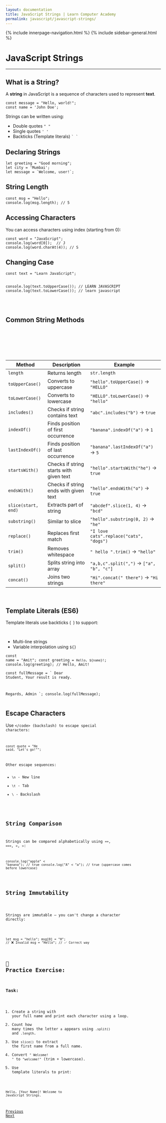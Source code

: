 ```yaml
---
layout: documentation
title: JavaScript Strings | Learn Computer Academy
permalink: javascript/javascript-strings/
---
```

<div class="loader">
{% include innerpage-navigation.html %}
{% include sidebar-general.html %}
            <div class="page-content">
                <div class="content-wrapper">
                    <div class="row">
                        <div class="col-md-9 content">
                            <!-- Your content goes started here -->
                            <div class="doc-content">
                                <h1>JavaScript Strings</h1>
                                <hr>
                                <h2>What is a String?</h2>
                                <p>A <strong>string</strong> in JavaScript is a sequence of characters used to represent <strong>text</strong>.</p>
                                <pre class="snippet"><code class="js">const message = "Hello, world!";
const name = 'John Doe';</code></pre>
                                <p>Strings can be written using:</p>
                                <ul>
                                    <li>Double quotes <code>" "</code></li>
                                    <li>Single quotes <code>' '</code></li>
                                    <li>Backticks (Template literals) <code>` `</code></li>
                                </ul>
                                <h2>Declaring Strings</h2>
                                <pre class="snippet"><code class="js">let greeting = "Good morning";
let city = 'Mumbai';
let message = `Welcome, user!`;</code></pre>
                                <h2>String Length</h2>
                                <pre class="snippet"><code class="js">const msg = "Hello";
console.log(msg.length); // 5</code></pre>                                    
                                <h2>Accessing Characters</h2>
                                <p>You can access characters using index (starting from 0):</p>
                                <pre class="snippet"><code class="js">const word = "JavaScript";
console.log(word[0]);  // J
console.log(word.charAt(4)); // S</code></pre>                                     
                                <h2>Changing Case</h2>
                                <pre class="snippet"><code class="js">const text = "Learn JavaScript";

console.log(text.toUpperCase()); // LEARN JAVASCRIPT
console.log(text.toLowerCase()); // learn javascript</code></pre>    
                                <h2>Common String Methods</h2>
                                <table class="table table-striped table-bordered">
                                    <thead class="thead-shades">
                                        <tr>
                                            <th scope="col">Method</th>
                                            <th scope="col">Description</th>
                                            <th scope="col">Example</th>
                                        </tr>
                                    </thead>
                                    <tbody>
                                        <tr>
                                            <td><code>length</code></td>
                                            <td>Returns length</td>
                                            <td><code>str.length</code></td>
                                        </tr>
                                        <tr>
                                            <td><code>toUpperCase()</code></td>
                                            <td>Converts to uppercase</td>
                                            <td><code>"hello".toUpperCase()</code> → <code>"HELLO"</code></td>
                                        </tr> 
                                        <tr>
                                            <td><code>toLowerCase()</code></td>
                                            <td>Converts to lowercase</td>
                                            <td><code>"HELLO".toLowerCase()</code> → <code>"hello"</code></td>
                                        </tr> 
                                        <tr>
                                            <td><code>includes()</code></td>
                                            <td>Checks if string contains text</td>
                                            <td><code>"abc".includes("b")</code> → <code>true</code></td>
                                        </tr>                                       
                                        <tr>
                                            <td><code>indexOf()</code></td>
                                            <td>Finds position of first occurrence</td>
                                            <td><code>"banana".indexOf("a")</code> → <code>1</code></td>
                                        </tr> 
                                        <tr>
                                            <td><code>lastIndexOf()</code></td>
                                            <td>Finds position of last occurrence</td>
                                            <td><code>"banana".lastIndexOf("a")</code> → <code>5</code></td>
                                        </tr> 
                                        <tr>
                                            <td><code>startsWith()</code></td>
                                            <td>Checks if string starts with given text</td>
                                            <td><code>"hello".startsWith("he")</code> → <code>true</code></td>
                                        </tr> 
                                        <tr>
                                            <td><code>endsWith()</code></td>
                                            <td>Checks if string ends with given text</td>
                                            <td><code>"hello".endsWith("o")</code> → <code>true</code></td>
                                        </tr> 
                                        <tr>
                                            <td><code>slice(start, end)</code></td>
                                            <td>Extracts part of string</td>
                                            <td><code>"abcdef".slice(1, 4)</code> → <code>"bcd"</code></td>
                                        </tr>   
                                        <tr>
                                            <td><code>substring()</code></td>
                                            <td>Similar to slice</td>
                                            <td><code>"hello".substring(0, 2)</code> → <code>"he"</code></td>
                                        </tr> 
                                        <tr>
                                            <td><code>replace()</code></td>
                                            <td>Replaces first match</td>
                                            <td><code>"I love cats".replace("cats", "dogs")</code></td>
                                        </tr>   
                                        <tr>
                                            <td><code>trim()</code></td>
                                            <td>Removes whitespace</td>
                                            <td><code>" hello ".trim()</code> → <code>"hello"</code></td>
                                        </tr>                                        
                                        <tr>
                                            <td><code>split()</code></td>
                                            <td>Splits string into array</td>
                                            <td><code>"a,b,c".split(",")</code> → <code>["a", "b", "c"]</code></td>
                                        </tr>                                        
                                        <tr>
                                            <td><code>concat()</code></td>
                                            <td>Joins two strings</td>
                                            <td><code>"Hi".concat(" there")</code> → <code>"Hi there"</code></td>
                                        </tr>
                                    </tbody>
                                </table>  
                                <h2>Template Literals (ES6)</h2>
                                <p>Template literals use backticks (` `) to support:</p>  
                                <ul>
                                    <li>Multi-line strings</li>
                                    <li>Variable interpolation using <code>${}</code></li>
                                </ul>
                                <pre class="snippet"><code class="js">const name = "Amit";
const greeting = `Hello, ${name}!`;
console.log(greeting); // Hello, Amit!</code></pre> 
                                <pre class="snippet"><code class="js">const fullMessage = `
Dear Student,
Your result is ready.
                                    
Regards,
Admin
`;
console.log(fullMessage);</code></pre> 
                                <h2>Escape Characters</h2>
                                <p>Use <code>\</code> (backslash) to escape special characters:</p>
                                <pre class="snippet"><code class="js">const quote = "He said, \"Let's go!\"";</code></pre>
                                <p>Other escape sequences:
                                <ul>
                                    <li><code>\n</code> - New line</li>
                                    <li><code>\t</code> - Tab</li>
                                    <li><code>\\</code> - Backslash</p></li>
                                </ul>
                                <h2>String Comparison</h2>
                                <p>Strings can be compared alphabetically using <code>==</code>, <code>===</code>, <code>&lt;</code>, <code>&gt;</code>:</p>
                                <pre class="snippet"><code class="js">console.log("apple" &lt; "banana"); // true
console.log("A" &lt; "a"); // true (uppercase comes before lowercase)</code></pre>    
                                <h2>String Immutability</h2>  
                                <p>Strings are immutable — you can't change a character directly:</p>  
                                <pre class="snippet"><code class="js">let msg = "hello";
msg[0] = "H";  // ❌ Invalid
msg = "Hello"; // ✅ Correct way</code></pre>
                                <h2>🧪 Practice Exercise:</h2>
                                <h3>Task:</h3>
                                <ol>
                                    <li>Create a string with your full name and print each character using a loop.</li>
                                    <li>Count how many times the letter <code>a</code> appears using <code>.split()</code> and <code>.length</code>.</li>
                                    <li>Use <code>slice()</code> to extract the first name from a full name.</li>
                                    <li>Convert <code>" Welcome! "</code> to <code>"welcome!"</code> (trim + lowercase).</li>
                                    <li>Use template literals to print:</li>
                                </ol>
                                <pre class="snippet"><code class="js">Hello, [Your Name]!
Welcome to JavaScript Strings.</code></pre>
                            <!-- /.Your content goes ends here -->
                            <div class="footer-btn d-flex justify-content-between">
                                <a href="/javascript/javascript-arrays" class="btn"><i class="fas fa-arrow-circle-left"></i>Previous</a>
                                <a href="/javascript/math-and-numbers" class="btn">Next<i class="fas fa-arrow-circle-right"></i></a>
                            </div>
                            <!-- /.End of footer button -->
                        </div>
                    </div>
                </div>



